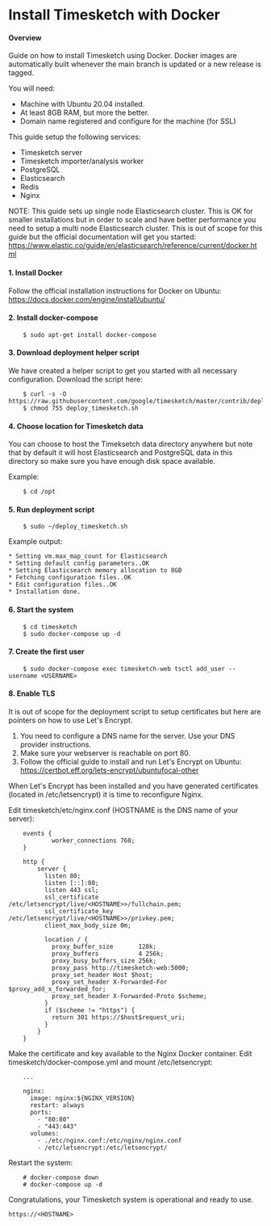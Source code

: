 # Install Timesketch with Docker

#### Overview
Guide on how to install Timesketch using Docker. Docker images are automatically built whenever the main branch is updated or a new release is tagged.

You will need:
* Machine with Ubuntu 20.04 installed.
* At least 8GB RAM, but more the better.
* Domain name registered and configure for the machine (for SSL)

This guide setup the following services:
* Timesketch server
* Timesketch importer/analysis worker
* PostgreSQL
* Elasticsearch
* Redis
* Nginx

NOTE: This guide sets up  single node Elasticsearch cluster. This is OK for smaller installations but in order to scale and have better performance you need to setup a multi node Elasticsearch cluster. This is out of scope for this guide but the official documentation will get you started:
https://www.elastic.co/guide/en/elasticsearch/reference/current/docker.html

#### 1. Install Docker

Follow the official installation instructions for Docker on Ubuntu:
https://docs.docker.com/engine/install/ubuntu/

#### 2. Install docker-compose

```shell
    $ sudo apt-get install docker-compose
```

#### 3. Download deployment helper script
We have created a helper script to get you started with all necessary configuration.
Download the script here:

```shell
    $ curl -s -O https://raw.githubusercontent.com/google/timesketch/master/contrib/deploy_timesketch.sh
    $ chmod 755 deploy_timesketch.sh
```

#### 4. Choose location for Timesketch data
You can choose to host the Timeksetch data directory anywhere but note that by default it will host Elasticsearch and PostgreSQL data in this directory so make sure you have enough disk space available.

Example:

```shell
    $ cd /opt
```

#### 5. Run deployment script

```shell
    $ sudo ~/deploy_timesketch.sh
```

Example output:

    * Setting vm.max_map_count for Elasticsearch
    * Setting default config parameters..OK
    * Setting Elasticsearch memory allocation to 8GB
    * Fetching configuration files..OK
    * Edit configuration files..OK
    * Installation done.

#### 6. Start the system

```shell
    $ cd timesketch
    $ sudo docker-compose up -d
```

#### 7. Create the first user

```shell
    $ sudo docker-compose exec timesketch-web tsctl add_user --username <USERNAME>
```

#### 8. Enable TLS
It is out of scope for the deployment script to setup certificates but here are pointers on how to use Let's Encrypt.

1. You need to configure a DNS name for the server. Use your DNS provider instructions.
2. Make sure your webserver is reachable on port 80.
3. Follow the official guide to install and run Let's Encrypt on Ubuntu:
https://certbot.eff.org/lets-encrypt/ubuntufocal-other

When Let's Encrypt has been installed and you have generated certificates (located in /etc/letsencrypt) it is time to reconfigure Nginx.

Edit timesketch/etc/nginx.conf (HOSTNAME is the DNS name of your server):

```
    events {
            worker_connections 768;
    }

    http {
        server {
          listen 80;
          listen [::]:80;
          listen 443 ssl;
          ssl_certificate /etc/letsencrypt/live/<HOSTNAME>>/fullchain.pem;
          ssl_certificate_key /etc/letsencrypt/live/<HOSTNAME>>/privkey.pem;
          client_max_body_size 0m;

          location / {
            proxy_buffer_size       128k;
            proxy_buffers           4 256k;
            proxy_busy_buffers_size 256k;
            proxy_pass http://timesketch-web:5000;
            proxy_set_header Host $host;
            proxy_set_header X-Forwarded-For $proxy_add_x_forwarded_for;
            proxy_set_header X-Forwarded-Proto $scheme;
          }
          if ($scheme != "https") {
            return 301 https://$host$request_uri;
          }
        }
    }
```

Make the certificate and key available to the Nginx Docker container. Edit timesketch/docker-compose.yml and mount /etc/letsencrypt:

```
    ...

    nginx:
      image: nginx:${NGINX_VERSION}
      restart: always
      ports:
        - "80:80"
        - "443:443"
      volumes:
        - ./etc/nginx.conf:/etc/nginx/nginx.conf
        - /etc/letsencrypt:/etc/letsencrypt/
```

Restart the system:

```shell
    # docker-compose down
    # docker-compose up -d
 ```

Congratulations, your Timesketch system is operational and ready to use.

    https://<HOSTNAME>
